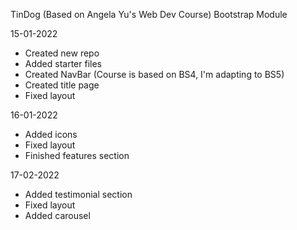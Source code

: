 TinDog (Based on Angela Yu's Web Dev Course)
Bootstrap Module

15-01-2022
-  Created new repo
-  Added starter files
-  Created NavBar (Course is based on BS4, I'm adapting to BS5)
-  Created title page
-  Fixed layout

16-01-2022
-  Added icons
-  Fixed layout
-  Finished features section

17-02-2022
-  Added testimonial section
-  Fixed layout
-  Added carousel
